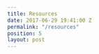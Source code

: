 ```yaml
---
title: Resources
date: 2017-06-29 19:41:00 Z
permalink: "/resources"
position: 5
layout: post
---
```


